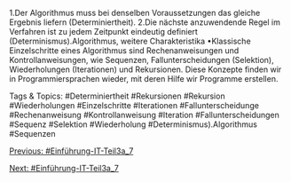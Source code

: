 1.Der Algorithmus muss bei denselben Voraussetzungen das gleiche Ergebnis liefern (Determiniertheit).
2.Die nächste anzuwendende Regel im Verfahren ist zu jedem Zeitpunkt eindeutig definiert (Determinismus).Algorithmus, weitere Charakteristika
•Klassische Einzelschritte eines Algorithmus sind Rechenanweisungen und Kontrollanweisungen, wie Sequenzen, 
Fallunterscheidungen (Selektion), Wiederholungen (Iterationen) und Rekursionen. Diese Konzepte finden wir in 
Programmiersprachen wieder, mit deren Hilfe wir Programme erstellen.

   Tags & Topics:
   #Determiniertheit
   #Rekursionen
   #Rekursion
   #Wiederholungen
   #Einzelschritte
   #Iterationen
   #Fallunterscheidunge
   #Rechenanweisung
   #Kontrollanweisung
   #Iteration
   #Fallunterscheidungen
   #Sequenz
   #Selektion
   #Wiederholung
   #Determinismus).Algorithmus
   #Sequenzen

[Previous: #Einführung-IT-Teil3a_7](Einführung-IT-Teil3a_7.md)

[Next: #Einführung-IT-Teil3a_7](Einführung-IT-Teil3a_7.md)